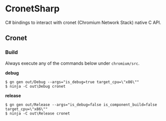 # CronetSharp
 C# bindings to interact with cronet (Chromium Network Stack) native C API.
 
 ## Cronet
 ### Build
 Always execute any of the commands below under `chromium/src`.
 
 **debug**
 ```
$ gn gen out/Debug --args="is_debug=true target_cpu=\"x86\""
$ ninja -C out\Debug cronet
```
 **release**
 ```
$ gn gen out/Release --args="is_debug=false is_component_build=false target_cpu=\"x86\""
$ ninja -C out\Release cronet
 ```  